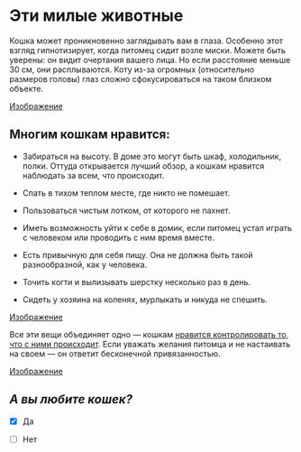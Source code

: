 # Эти милые животные
Кошка может проникновенно заглядывать вам в глаза. Особенно этот взгляд гипнотизирует, когда питомец сидит возле миски. Можете быть уверены: он видит очертания вашего лица. Но если расстояние меньше 30 см, они расплываются. Коту из-за огромных (относительно размеров головы) глаз сложно сфокусироваться на таком близком объекте.

[Изображение](/image/48.jpg)

## Многим кошкам нравится:

- Забираться на высоту. В доме это могут быть шкаф, холодильник, полки. Оттуда открывается лучший обзор, а кошкам нравится наблюдать за всем, что происходит. 

- Спать в тихом теплом месте, где никто не помешает.
 
- Пользоваться чистым лотком, от которого не пахнет. 

- Иметь возможность уйти к себе в домик, если питомец устал играть с человеком или проводить с ним время вместе. 

- Есть привычную для себя пищу. Она не должна быть такой разнообразной, как у человека. 

- Точить когти и вылизывать шерстку несколько раз в день.

- Сидеть у хозяина на коленях, мурлыкать и никуда не спешить. 

[Изображение](/image/i.webp)

Все эти вещи объединяет одно — кошкам <u>нравится контролировать то, что с ними происходит</u>. Если уважать желания питомца и не настаивать на своем — он ответит бесконечной привязанностью. 

[Изображение](/image/11.webp)

## ***А вы любите кошек?***

- [x] Да
- [ ] Нет
  
